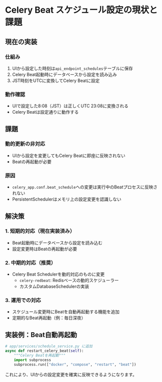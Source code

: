 # Celery Beat スケジュール設定の現状と課題

## 現在の実装

### 仕組み
1. UIから設定した時刻は`api_endpoint_schedules`テーブルに保存
2. Celery Beat起動時にデータベースから設定を読み込み
3. JST時刻をUTCに変換してCelery Beatに設定

### 動作確認
- UIで設定した8:08（JST）は正しくUTC 23:08に変換される
- Celery Beatは設定通りに動作する

## 課題

### 動的更新の非対応
- UIから設定を変更してもCelery Beatに即座に反映されない
- Beatの再起動が必要

### 原因
- `celery_app.conf.beat_schedule`への変更は実行中のBeatプロセスに反映されない
- PersistentSchedulerはメモリ上の設定変更を認識しない

## 解決策

### 1. 短期的対応（現在実装済み）
- Beat起動時にデータベースから設定を読み込む
- 設定変更時はBeatの再起動が必要

### 2. 中期的対応（推奨）
- Celery Beat Schedulerを動的対応のものに変更
  - `celery-redbeat`: Redisベースの動的スケジューラー
  - カスタムDatabaseSchedulerの実装

### 3. 運用での対応
- スケジュール変更時にBeatを自動再起動する機能を追加
- 定期的なBeat再起動（例：毎日深夜）

## 実装例：Beat自動再起動

```python
# app/services/schedule_service.py に追加
async def restart_celery_beat(self):
    """Celery Beatを再起動"""
    import subprocess
    subprocess.run(["docker", "compose", "restart", "beat"])
```

これにより、UIからの設定変更を確実に反映できるようになります。